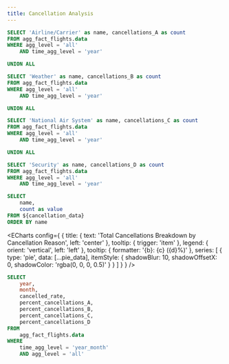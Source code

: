 ```yaml
---
title: Cancellation Analysis
---
```



<!-- How many flights were cancelled in 2015? What % of cancellations were due to weather? What % were due to the Airline/Carrier? -->
```sql cancellation_data
SELECT 'Airline/Carrier' as name, cancellations_A as count
FROM agg_fact_flights.data
WHERE agg_level = 'all'
    AND time_agg_level = 'year'

UNION ALL

SELECT 'Weather' as name, cancellations_B as count
FROM agg_fact_flights.data
WHERE agg_level = 'all'
    AND time_agg_level = 'year'

UNION ALL

SELECT 'National Air System' as name, cancellations_C as count
FROM agg_fact_flights.data
WHERE agg_level = 'all'
    AND time_agg_level = 'year'

UNION ALL

SELECT 'Security' as name, cancellations_D as count
FROM agg_fact_flights.data
WHERE agg_level = 'all'
    AND time_agg_level = 'year'
```

```sql pie_data
SELECT
    name,
    count as value
FROM ${cancellation_data}
ORDER BY name
```
<ECharts config={
    {
        title: {
            text: 'Total Cancellations Breakdown by Cancellation Reason',
            left: 'center'
        },
        tooltip: {
            trigger: 'item'
        },
        legend: {
            orient: 'vertical',
            left: 'left'
        },
        tooltip: {
            formatter: '{b}: {c} ({d}%)'
        },
        series: [
        {
          type: 'pie',
          data: [...pie_data],
          itemStyle: {
            shadowBlur: 10,
            shadowOffsetX: 0,
            shadowColor: 'rgba(0, 0, 0, 0.5)'
          }
        }
      ]
      }
    }
/>



<!-- Cancellation Stats by Month -->
```sql cancellation_statistics
SELECT 
    year, 
    month,
    cancelled_rate,
    percent_cancellations_A,
    percent_cancellations_B,
    percent_cancellations_C,
    percent_cancellations_D
FROM 
    agg_fact_flights.data
WHERE 
    time_agg_level = 'year_month'
    AND agg_level = 'all'
```
<LineChart
    data={cancellation_statistics}
    x=month
    y=cancelled_rate
    y2=percent_cancellations_A
    title="Cancelled Rate by Month"
    markers=true
    xAxisTitle=Month
    yAxisTitle="Cancelled Rate (%)"
    y2AxisTitle="(Minutes)"
    xTickMarks=true
/>



<!-- Cancelation breakdown by month, winter month effects? -->
<!-- Cancelation breakdown by airport, do airports have any underlaying issues? -->


